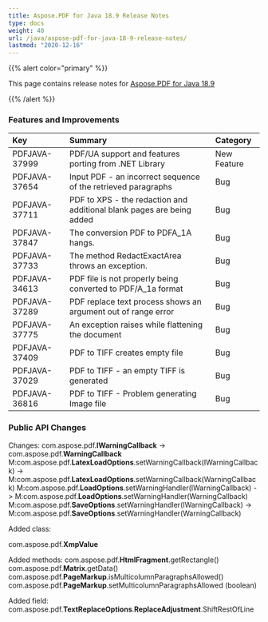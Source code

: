 ```yaml
---
title: Aspose.PDF for Java 18.9 Release Notes
type: docs
weight: 40
url: /java/aspose-pdf-for-java-18-9-release-notes/
lastmod: "2020-12-16"
---
```


{{% alert color="primary" %}} 

This page contains release notes for [Aspose.PDF for Java 18.9](https://repository.aspose.com/repo/com/aspose/aspose-pdf/18.9/)

{{% /alert %}} 
### **Features and Improvements**

|**Key**|**Summary**|**Category**|
| :- | :- | :- |
|PDFJAVA-37999|PDF/UA support and features porting from .NET Library|New Feature|
|PDFJAVA-37654|Input PDF - an incorrect sequence of the retrieved paragraphs|Bug|
|PDFJAVA-37711|PDF to XPS - the redaction and additional blank pages are being added|Bug|
|PDFJAVA-37847|The conversion PDF to PDFA_1A hangs.|Bug|
|PDFJAVA-37733|The method RedactExactArea throws an exception.|Bug|
|PDFJAVA-34613|PDF file is not properly being converted to PDF/A_1a format|Bug|
|PDFJAVA-37289|PDF replace text process shows an argument out of range error|Bug|
|PDFJAVA-37775|An exception raises while flattening the document|Bug|
|PDFJAVA-37409|PDF to TIFF creates empty file|Bug|
|PDFJAVA-37029|PDF to TIFF - an empty TIFF is generated|Bug|
|PDFJAVA-36816|PDF to TIFF - Problem generating Image file|Bug|
### **Public API Changes**
Changes:
com.aspose.pdf.**IWarningCallback** -> com.aspose.pdf.**WarningCallback** 
M:com.aspose.pdf.**LatexLoadOptions**.setWarningCallback(IWarningCallback) -> M:com.aspose.pdf.**LatexLoadOptions**.setWarningCallback(WarningCallback)
M:com.aspose.pdf.**LoadOptions**.setWarningHandler(IWarningCallback) -> M:com.aspose.pdf.**LoadOptions**.setWarningHandler(WarningCallback)
M:com.aspose.pdf.**SaveOptions**.setWarningHandler(IWarningCallback) -> M:com.aspose.pdf.**SaveOptions**.setWarningHandler(WarningCallback)

Added class:

com.aspose.pdf.**XmpValue**

Added methods:
com.aspose.pdf.**HtmlFragment**.getRectangle()   
com.aspose.pdf.**Matrix**.getData()   
com.aspose.pdf.**PageMarkup**.isMulticolumnParagraphsAllowed()   
com.aspose.pdf.**PageMarkup**.setMulticolumnParagraphsAllowed   (boolean)

Added field:
com.aspose.pdf.**TextReplaceOptions**.**ReplaceAdjustment**.ShiftRestOfLine

